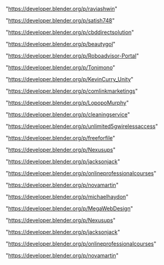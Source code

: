 "https://developer.blender.org/p/raviashwin"

"https://developer.blender.org/p/satish748"

"https://developer.blender.org/p/cbddirectsolution"

"https://developer.blender.org/p/beautygol"

"https://developer.blender.org/p/Roboadvisor-Portal"

"https://developer.blender.org/p/Tonimono"

"https://developer.blender.org/p/KevinCurry_Unity"

"https://developer.blender.org/p/comlinkmarketings"

"https://developer.blender.org/p/LopopoMurphy"

"https://developer.blender.org/p/cleaningservice"

"https://developer.blender.org/p/unlimited5gwirelessaccess"

"https://developer.blender.org/p/freeforfile"

"https://developer.blender.org/p/Nexusups"

"https://developer.blender.org/p/jacksonjack"

"https://developer.blender.org/p/onlineprofessionalcourses"

"https://developer.blender.org/p/novamartin"

 
"https://developer.blender.org/p/michaelhaydon"


"https://developer.blender.org/p/MegaWebDesign"


"https://developer.blender.org/p/Nexusups"


"https://developer.blender.org/p/jacksonjack"


"https://developer.blender.org/p/onlineprofessionalcourses"


"https://developer.blender.org/p/novamartin"


 
